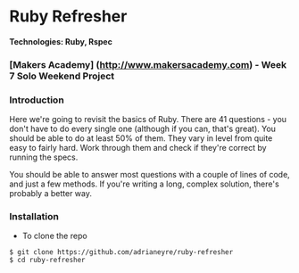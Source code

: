 # Ruby Refresher
#### Technologies: Ruby, Rspec
### [Makers Academy] (http://www.makersacademy.com) - Week 7 Solo Weekend Project

### Introduction

Here we're going to revisit the basics of Ruby. There are 41 questions - you don't have to do every single one (although if you can, that's great). You should be able to do at least 50% of them. They vary in level from quite easy to fairly hard. Work through them and check if they're correct by running the specs.

You should be able to answer most questions with a couple of lines of code, and just a few methods. If you're writing a long, complex solution, there's probably a better way.

### Installation
* To clone the repo
```shell
$ git clone https://github.com/adrianeyre/ruby-refresher
$ cd ruby-refresher
```
